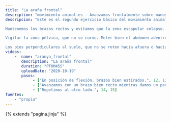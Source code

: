```yaml
---
title: "La araña frontal"
description: "movimiento-animal.es - Avanzamos frontalmente sobre manos y puntas de pies"
descripcion: "Este es el segundo ejercicio básico del movimiento animal.

Mantenemos los brazos rectos y evitamos que la zona escapular colapse.

Vigilar la zona pélvica, que no se curve. Meter bien el abdomen adentro y arriba. Estirar el cuello, mirar el suelo.

Los pies perpendiculares al suelo, que no se roten hacia afuera o hacia dentro."
videos: 
    -  name: "aranya_frontal"
       description: "La araña frontal"
       duration: "PT0M45S"
       uploadDate: "2020-10-19"
       pasos:
            - ["En posición de flexión, brazos bien estirados.", 12, 13]
            - ["Avanzamos con un brazo bien recto mientras damos un pequeño paso en contralateral.", 13, 14]
            - ["Repetimos al otro lado.", 14, 15]
fuentes:
    - "propia"
---
```

{% extends "pagina.jinja" %}
